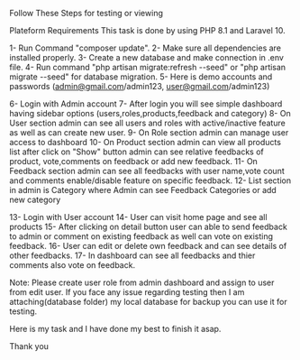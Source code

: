 Follow These Steps for testing or viewing

Plateform Requirements
This task is done by using PHP 8.1 and Laravel 10.

1- Run Command "composer update".
2- Make sure all dependencies are installed properly.
3- Create a new database and make connection in .env file.
4- Run command "php artisan migrate:refresh --seed" or "php artisan migrate --seed" for database migration.
5- Here is demo accounts and passwords (admin@gmail.com/admin123, user@gmail.com/admin123)

6- Login with Admin account
7- After login you will see simple dashboard having sidebar options (users,roles,products,feedback and category)
8- On User section admin can see all users and roles with active/inactive feature as well as can create new user.
9- On Role section admin can manage user access to dashboard
10- On Product section admin can view all products list after click on "Show" button admin can see relative feedbacks of product, vote,comments on feedback or add new feedback.
11- On Feedback section admin can see all feedbacks with user name,vote count and comments enable/disable feature on specific feedback.
12- List section in admin is Category where Admin can see Feedback Categories or add new category

13- Login with User account
14- User can visit home page and see all products
15- After clicking on detail button user can able to send feedback to admin or comment on existing feedback as well can vote on existing feedback.
16- User can edit or delete own feedback and can see details of other feedbacks.
17- In dashboard can see all feedbacks and thier comments also vote on feedback.


Note: Please create user role from admin dashboard and assign to user from edit user. If you face any issue regarding testing then I am attaching(database folder) my local database for backup you can use it for testing.

Here is my task and I have done my best to finish it asap.

Thank you
